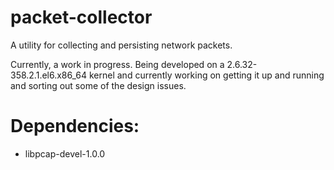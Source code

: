 # packet-collector

A utility for collecting and persisting network packets. 

Currently, a work in progress.  Being developed on a 2.6.32-358.2.1.el6.x86_64 kernel and currently working on getting it up and running and sorting out some of the design issues.

# Dependencies:

* libpcap-devel-1.0.0
